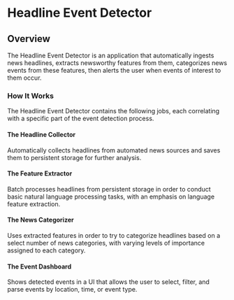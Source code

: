 Headline Event Detector
===
## Overview
The Headline Event Detector is an application that automatically ingests news headlines, 
extracts newsworthy features from them, categorizes news events from these features, 
then alerts the user when events of interest to them occur.

### How It Works
The Headline Event Detector contains the following jobs, each correlating with a specific part of the event detection process.

#### The Headline Collector
Automatically collects headlines from automated news sources and saves them to persistent 
storage for further analysis.
#### The Feature Extractor
Batch processes headlines from persistent storage in order to conduct basic natural 
language processing tasks, with an emphasis on language feature extraction.
#### The News Categorizer
Uses extracted features in order to try to categorize headlines based on a select number 
of news categories, with varying levels of importance assigned to each category. 
#### The Event Dashboard
Shows detected events in a UI that allows the user to select, filter, and parse events by 
location, time, or event type. 